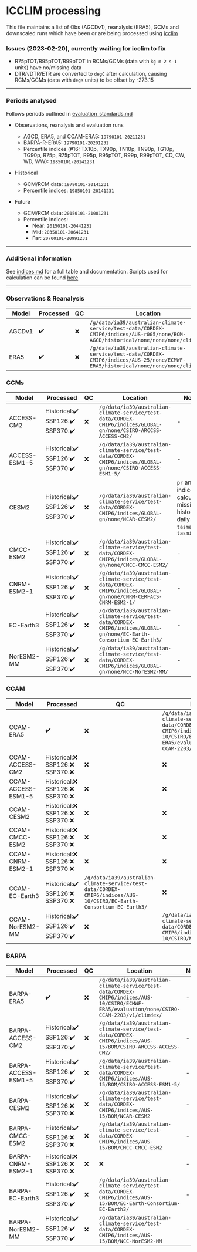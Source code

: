 # ICCLIM processing

This file maintains a list of Obs (AGCDv1), reanalysis (ERA5), GCMs and downscaled runs which have been or are being processed using [icclim](https://github.com/AusClimateService/indices)

### Issues (2023-02-20), currently waiting for icclim to fix
- R75pTOT/R95pTOT/R99pTOT in RCMs/GCMs (data with `kg m-2 s-1` units) have no/missing data
- DTR/vDTR/ETR are converted to `degC` after calculation, causing RCMs/GCMs (data with `degK` units) to be offset by -273.15
---
### Periods analysed
Follows periods outlined in [evaluation_standards.md](https://github.com/AusClimateService/ccam-evaluation/blob/main/evaluation_standards.md)

- Observations, reanalysis and evaluation runs
  - AGCD, ERA5, and CCAM-ERA5: `19790101-20211231`
  - BARPA-R-ERA5: `19790101-20201231`
  - Percentile indices (#16: TX10p, TX90p, TN10p, TN90p, TG10p, TG90p, R75p, R75pTOT, R95p, R95pTOT, R99p, R99pTOT, CD, CW, WD, WW): `19850101-20141231`

- Historical
  - GCM/RCM data: `19790101-20141231`
  - Percentile indices: `19850101-20141231`

- Future
  - GCM/RCM data: `20150101-21001231`
  - Percentile indices: 
    - Near: `20150101-20441231`
    - Mid: `20350101-20641231`
    - Far: `20700101-20991231`
---
### Additional information

See [indices.md](https://github.com/AusClimateService/model-evaluation/blob/master/indices.md) for a full table and documentation. Scripts used for calculation can be found [here](https://github.com/AusClimateService/ccam-evaluation/tree/main/bxn599/icclim_indices)

---
### Observations & Reanalysis
| Model | Processed | QC | Location | Notes |
| - | - | - | - | - |
| AGCDv1 | :heavy_check_mark: | :x: | `/g/data/ia39/australian-climate-service/test-data/CORDEX-CMIP6/indices/AUS-r005/none/BOM-AGCD/historical/none/none/none/climdex/` | Missing `tas` |
| ERA5 | :heavy_check_mark: | :x: | `/g/data/ia39/australian-climate-service/test-data/CORDEX-CMIP6/indices/AUS-25/none/ECMWF-ERA5/historical/none/none/none/climdex/` | - |

### GCMs
| Model | Processed | QC | Location | Notes |
| - | - | - | - | - |
| ACCESS-CM2 | Historical::heavy_check_mark:<br>SSP126::heavy_check_mark:<br>SSP370::heavy_check_mark: | :x: | `/g/data/ia39/australian-climate-service/test-data/CORDEX-CMIP6/indices/GLOBAL-gn/none/CSIRO-ARCCSS-ACCESS-CM2/` | - |
| ACCESS-ESM1-5 | Historical::heavy_check_mark:<br>SSP126::heavy_check_mark:<br>SSP370::heavy_check_mark: | :x: | `/g/data/ia39/australian-climate-service/test-data/CORDEX-CMIP6/indices/GLOBAL-gn/none/CSIRO-ACCESS-ESM1-5/` | - |
| CESM2  | Historical::heavy_check_mark:<br>SSP126::heavy_check_mark:<br>SSP370::heavy_check_mark: | :x: | `/g/data/ia39/australian-climate-service/test-data/CORDEX-CMIP6/indices/GLOBAL-gn/none/NCAR-CESM2/` | `pr` and `tas` indices calculated, missing historical daily `tasmax` and `tasmin` |
| CMCC-ESM2 | Historical::heavy_check_mark:<br>SSP126::heavy_check_mark:<br>SSP370::heavy_check_mark: | :x: | `/g/data/ia39/australian-climate-service/test-data/CORDEX-CMIP6/indices/GLOBAL-gn/none/CMCC-CMCC-ESM2/` | - |
| CNRM-ESM2-1 | Historical::heavy_check_mark:<br>SSP126::heavy_check_mark:<br>SSP370::heavy_check_mark: | :x: | `/g/data/ia39/australian-climate-service/test-data/CORDEX-CMIP6/indices/GLOBAL-gn/none/CNRM-CERFACS-CNRM-ESM2-1/` | - |
| EC-Earth3 | Historical::heavy_check_mark:<br>SSP126::heavy_check_mark:<br>SSP370::heavy_check_mark: | :x: | `/g/data/ia39/australian-climate-service/test-data/CORDEX-CMIP6/indices/GLOBAL-gn/none/EC-Earth-Consortium-EC-Earth3/` | - |
| NorESM2-MM | Historical::heavy_check_mark:<br>SSP126::heavy_check_mark:<br>SSP370::heavy_check_mark: | :x: | `/g/data/ia39/australian-climate-service/test-data/CORDEX-CMIP6/indices/GLOBAL-gn/none/NCC-NorESM2-MM/` | - |

### CCAM
| Model | Processed | QC | Location | Notes |
| - | - | - | - | - |
| CCAM-ERA5 | :heavy_check_mark: | :x: | `/g/data/ia39/australian-climate-service/test-data/CORDEX-CMIP6/indices/AUS-10/CSIRO/ECMWF-ERA5/evaluation/none/CSIRO-CCAM-2203/v1/climdex/` | - |
| CCAM-ACCESS-CM2 | Historical::x:<br>SSP126::x:<br>SSP370::x: | :x: | :x: | - |
| CCAM-ACCESS-ESM1-5 | Historical::x:<br>SSP126::x:<br>SSP370::x: | :x: | :x: | - |
| CCAM-CESM2 | Historical::x:<br>SSP126::x:<br>SSP370::x: | :x: | :x: | - |
| CCAM-CMCC-ESM2 | Historical::x:<br>SSP126::x:<br>SSP370::x: | :x: | :x: | - |
| CCAM-CNRM-ESM2-1 | Historical::x:<br>SSP126::x:<br>SSP370::x: | :x: | :x: | - |
| CCAM-EC-Earth3 | Historical::heavy_check_mark:<br>SSP126::x:<br>SSP370::x: | `/g/data/ia39/australian-climate-service/test-data/CORDEX-CMIP6/indices/AUS-10/CSIRO/EC-Earth-Consortium-EC-Earth3/` | :x: | - |
| CCAM-NorESM2-MM | Historical::heavy_check_mark:<br>SSP126::heavy_check_mark:<br>SSP370::heavy_check_mark: | :x: | `/g/data/ia39/australian-climate-service/test-data/CORDEX-CMIP6/indices/AUS-10/CSIRO/NCC-NorESM2-MM/` | - |

### BARPA
| Model | Processed | QC | Location | Notes |
| - | - | - | - | - |
| BARPA-ERA5 | :heavy_check_mark: | :x: | `/g/data/ia39/australian-climate-service/test-data/CORDEX-CMIP6/indices/AUS-10/CSIRO/ECMWF-ERA5/evaluation/none/CSIRO-CCAM-2203/v1/climdex/` | - |
| BARPA-ACCESS-CM2 | Historical::heavy_check_mark:<br>SSP126::heavy_check_mark:<br>SSP370::heavy_check_mark: | :x: | `/g/data/ia39/australian-climate-service/test-data/CORDEX-CMIP6/indices/AUS-15/BOM/CSIRO-ARCCSS-ACCESS-CM2/` | - |
| BARPA-ACCESS-ESM1-5 | Historical::heavy_check_mark:<br>SSP126::heavy_check_mark:<br>SSP370::heavy_check_mark: | :x: | `/g/data/ia39/australian-climate-service/test-data/CORDEX-CMIP6/indices/AUS-15/BOM/CSIRO-ACCESS-ESM1-5/` | - |
| BARPA-CESM2 | Historical::heavy_check_mark:<br>SSP126::x:<br>SSP370::x: | :x: | `/g/data/ia39/australian-climate-service/test-data/CORDEX-CMIP6/indices/AUS-15/BOM/NCAR-CESM2` | - |
| BARPA-CMCC-ESM2 | Historical::heavy_check_mark:<br>SSP126::x:<br>SSP370::x: | :x: | `/g/data/ia39/australian-climate-service/test-data/CORDEX-CMIP6/indices/AUS-15/BOM/CMCC-CMCC-ESM2` | - |
| BARPA-CNRM-ESM2-1 | Historical::x:<br>SSP126::x:<br>SSP370::x: | :x: | :x: | - |
| BARPA-EC-Earth3 | Historical::heavy_check_mark:<br>SSP126::heavy_check_mark:<br>SSP370::heavy_check_mark: | :x: | `/g/data/ia39/australian-climate-service/test-data/CORDEX-CMIP6/indices/AUS-15/BOM/EC-Earth-Consortium-EC-Earth3/` | - |
| BARPA-NorESM2-MM | Historical::heavy_check_mark:<br>SSP126::heavy_check_mark:<br>SSP370::heavy_check_mark: | :x: | `/g/data/ia39/australian-climate-service/test-data/CORDEX-CMIP6/indices/AUS-15/BOM/NCC-NorESM2-MM` | - |
